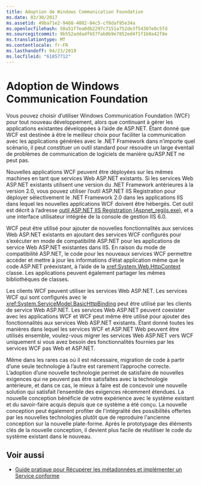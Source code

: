```yaml
---
title: Adoption de Windows Communication Foundation
ms.date: 03/30/2017
ms.assetid: 49ba71e2-9468-4082-84c5-cf8daf95e34a
ms.openlocfilehash: 58a51f7ea0db2297c7151a752de3f54307e0c5fd
ms.sourcegitcommit: 9b552addadfb57fab0b9e7852ed4f1f1b8a42f8e
ms.translationtype: MT
ms.contentlocale: fr-FR
ms.lasthandoff: 04/23/2019
ms.locfileid: "61857712"
---
```

# <a name="adopting-windows-communication-foundation"></a>Adoption de Windows Communication Foundation

Vous pouvez choisir d’utiliser Windows Communication Foundation (WCF) pour tout nouveau développement, alors que continuant à gérer les applications existantes développées à l’aide de ASP.NET. Étant donné que WCF est destinée à être le meilleur choix pour faciliter la communication avec les applications générées avec le .NET Framework dans n’importe quel scénario, il peut constituer un outil standard pour résoudre un large éventail de problèmes de communication de logiciels de manière qu’ASP.NET ne peut pas.

Nouvelles applications WCF peuvent être déployées sur les mêmes machines en tant que services Web ASP.NET existants. Si les services Web ASP.NET existants utilisent une version du .NET Framework antérieures à la version 2.0, vous pouvez utiliser l’outil ASP.NET IIS Registration pour déployer sélectivement le .NET Framework 2.0 dans les applications IIS dans lequel les nouvelles applications WCF doivent être hébergés. Cet outil est décrit à l’adresse [outil ASP.NET IIS Registration (Aspnet_regiis.exe)](https://go.microsoft.com/fwlink/?LinkId=94687), et a une interface utilisateur intégrée de la console de gestion IIS 6.0.

WCF peut être utilisé pour ajouter de nouvelles fonctionnalités aux services Web ASP.NET existants en ajoutant des services WCF configurés pour s’exécuter en mode de compatibilité ASP.NET pour les applications de service Web ASP.NET existantes dans IIS. En raison du mode de compatibilité ASP.NET, le code pour les nouveaux services WCF permettre accéder et mettre à jour les informations d’état application même que le code ASP.NET préexistant, à l’aide de la <xref:System.Web.HttpContext> classe. Les applications peuvent également partager les mêmes bibliothèques de classes.

Les clients WCF peuvent utiliser les services Web ASP.NET. Les services WCF qui sont configurés avec le <xref:System.ServiceModel.BasicHttpBinding> peut être utilisé par les clients de service Web ASP.NET. Les services Web ASP.NET peuvent coexister avec les applications WCF et WCF peut même être utilisé pour ajouter des fonctionnalités aux services Web ASP.NET existants. Étant donné toutes les manières dans lequel les services WCF et ASP.NET Web peuvent être utilisés ensemble, voulez-vous migrer les services Web ASP.NET vers WCF uniquement si vous avez besoin des fonctionnalités fournies par les services WCF pas Web et ASP.NET.

Même dans les rares cas où il est nécessaire, migration de code à partir d’une seule technologie à l’autre est rarement l’approche correcte. L’adoption d’une nouvelle technologie permet de satisfaire de nouvelles exigences qui ne peuvent pas être satisfaites avec la technologie antérieure, et dans ce cas, le mieux à faire est de concevoir une nouvelle solution qui satisfait l’ensemble des exigences récemment étendues. La nouvelle conception bénéficie de votre expérience avec le système existant et du savoir-faire acquis depuis que ce système a été conçu. La nouvelle conception peut également profiter de l'intégralité des possibilités offertes par les nouvelles technologies plutôt que de reproduire l'ancienne conception sur la nouvelle plate-forme. Après le prototypage des éléments clés de la nouvelle conception, il devient plus facile de réutiliser le code du système existant dans le nouveau.

## <a name="see-also"></a>Voir aussi

- [Guide pratique pour Récupérer les métadonnées et implémenter un Service conforme](../../../../docs/framework/wcf/feature-details/how-to-retrieve-metadata-and-implement-a-compliant-service.md)
